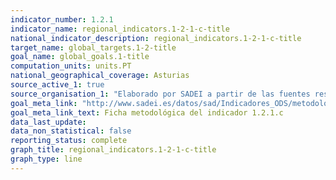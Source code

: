 ```yaml
---
indicator_number: 1.2.1
indicator_name: regional_indicators.1-2-1-c-title
national_indicator_description: regional_indicators.1-2-1-c-title
target_name: global_targets.1-2-title
goal_name: global_goals.1-title
computation_units: units.PT
national_geographical_coverage: Asturias
source_active_1: true
source_organisation_1: "Elaborado por SADEI a partir de las fuentes reseñadas en las fichas metodológicas."
goal_meta_link: "http://www.sadei.es/datos/sad/Indicadores_ODS/metodologia/1.2.1.c.pdf"
goal_meta_link_text: Ficha metodológica del indicador 1.2.1.c
data_last_update:  
data_non_statistical: false
reporting_status: complete
graph_title: regional_indicators.1-2-1-c-title
graph_type: line
---
```


